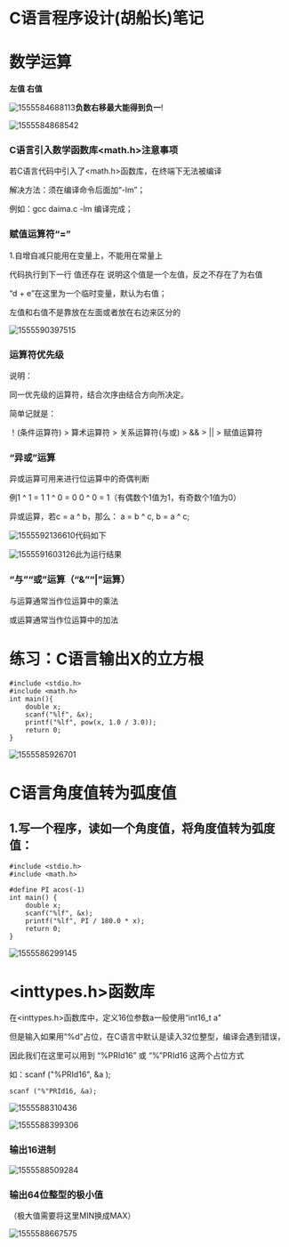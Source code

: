 # C语言程序设计(胡船长)笔记

# 数学运算

**左值 右值**

![1555584688113](/home/zhaohang/haizei/4.Notebook/picture/1555584688113.png)**负数右移最大能得到负一**!

![1555584868542](/home/zhaohang/haizei/4.Notebook/picture/1555584868542.png)

### C语言引入数学函数库<math.h>注意事项

若C语言代码中引入了<math.h>函数库，在终端下无法被编译

解决方法：须在编译命令后面加“-lm”；

例如：gcc daima.c -lm                  编译完成；

### 赋值运算符“=”

1.自增自减只能用在变量上，不能用在常量上

代码执行到下一行 值还存在 说明这个值是一个左值，反之不存在了为右值

“d + e”在这里为一个临时变量，默认为右值；

左值和右值不是靠放在左面或者放在右边来区分的

![1555590397515](../haizei/4.Notebook/picture/1555590397515.png)

### 运算符优先级

说明：

同一优先级的运算符，结合次序由结合方向所决定。

简单记就是：

！(条件运算符) > 算术运算符 > 关系运算符(与或) > && > || > 赋值运算符

### “异或”运算

异或运算可用来进行位运算中的奇偶判断

例1 ^ 1 = 1       1 ^ 0 = 0	0 ^ 0 = 1（有偶数个1值为1，有奇数个1值为0）

异或运算，若c = a ^ b，那么： a = b ^ c, b = a ^ c;

![1555592136610](/home/zhaohang/haizei/4.Notebook/picture/1555592136610.png)代码如下

![1555591603126](/home/zhaohang/haizei/4.Notebook/picture/1555591603126.png)此为运行结果

### “与”“或”运算（“&”“|”运算）

与运算通常当作位运算中的乘法

或运算通常当作位运算中的加法







# 练习：C语言输出X的立方根

```
#include <stdio.h>
#include <math.h>
int main(){
    double x;
    scanf("%lf", &x);
    printf("%lf", pow(x, 1.0 / 3.0));
    return 0;
}
```

![1555585926701](/home/zhaohang/haizei/4.Notebook/picture/1555585926701.png)







# C语言角度值转为弧度值

## 1.写一个程序，读如一个角度值，将角度值转为弧度值：

```
#include <stdio.h>
#include <math.h>

#define PI acos(-1)
int main() {
	double x;
	scanf("%lf", &x);
	printf("%lf", PI / 180.0 * x);
	return 0;
}
```

![1555586299145](/home/zhaohang/haizei/4.Notebook/picture/1555586299145.png)







# <inttypes.h>函数库

在<inttypes.h>函数库中，定义16位参数a一般使用“int16_t a"

但是输入如果用“%d”占位，在C语言中默认是读入32位整型，编译会遇到错误，

因此我们在这里可以用到   “%PRId16”  或   “%”PRId16    这两个占位方式

如：scanf ("%PRId16", &a );

	scanf ("%"PRId16, &a);

![1555588310436](/home/zhaohang/haizei/4.Notebook/picture/1555588310436.png)

![1555588399306](/home/zhaohang/haizei/4.Notebook/picture/1555588399306.png)

### 输出16进制

![1555588509284](/home/zhaohang/haizei/4.Notebook/picture/1555588509284.png)

### 输出64位整型的极小值

（极大值需要将这里MIN换成MAX）

![1555588667575](/home/zhaohang/haizei/4.Notebook/picture/1555588667575.png)

